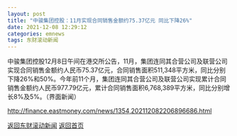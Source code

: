 ```yaml
---
layout: post
title: "中骏集团控股：11月实现合同销售金额约75.37亿元 同比下降26%"
date: 2021-12-08 12:29:12
categories: emnews
tags: 东财滚动新闻
---
```


中骏集团控股12月8日午间在港交所公告，11月，集团连同其合营公司及联营公司实现合同销售金额约人民币75.37亿元，合同销售面积511,348平方米，同比分别下降26%和50%。今年前11个月，集团连同其合营公司及联营公司实现累计合同销售金额约人民币977.79亿元，累计合同销售面积6,768,389平方米，同比分别增长8%及5%。（界面新闻）

<http://finance.eastmoney.com/news/1354,202112082206896686.html>

[返回东财滚动新闻](../emnews/)
[返回首页](../)